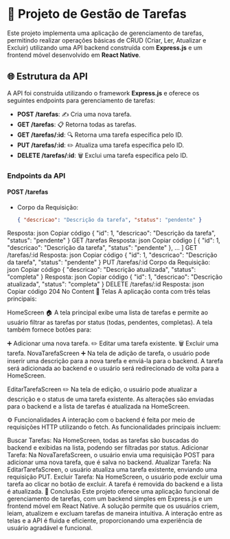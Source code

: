 # 🚀 Projeto de Gestão de Tarefas

Este projeto implementa uma aplicação de gerenciamento de tarefas, permitindo realizar operações básicas de CRUD (Criar, Ler, Atualizar e Excluir) utilizando uma API backend construída com **Express.js** e um frontend móvel desenvolvido em **React Native**.

## 🌐 Estrutura da API

A API foi construída utilizando o framework **Express.js** e oferece os seguintes endpoints para gerenciamento de tarefas:

- **POST /tarefas**: ✍️ Cria uma nova tarefa.
- **GET /tarefas**: 📋 Retorna todas as tarefas.
- **GET /tarefas/:id**: 🔍 Retorna uma tarefa específica pelo ID.
- **PUT /tarefas/:id**: ✏️ Atualiza uma tarefa específica pelo ID.
- **DELETE /tarefas/:id**: 🗑️ Exclui uma tarefa específica pelo ID.

### Endpoints da API

#### **POST /tarefas**
- Corpo da Requisição:
  ```json
  { "descricao": "Descrição da tarefa", "status": "pendente" }
Resposta:
json
Copiar código
{ "id": 1, "descricao": "Descrição da tarefa", "status": "pendente" }
GET /tarefas
Resposta:
json
Copiar código
[ { "id": 1, "descricao": "Descrição da tarefa", "status": "pendente" }, ... ]
GET /tarefas/:id
Resposta:
json
Copiar código
{ "id": 1, "descricao": "Descrição da tarefa", "status": "pendente" }
PUT /tarefas/:id
Corpo da Requisição:
json
Copiar código
{ "descricao": "Descrição atualizada", "status": "completa" }
Resposta:
json
Copiar código
{ "id": 1, "descricao": "Descrição atualizada", "status": "completa" }
DELETE /tarefas/:id
Resposta:
json
Copiar código
204 No Content
📱 Telas
A aplicação conta com três telas principais:

HomeScreen 🏠
A tela principal exibe uma lista de tarefas e permite ao usuário filtrar as tarefas por status (todas, pendentes, completas). A tela também fornece botões para:

➕ Adicionar uma nova tarefa.
✏️ Editar uma tarefa existente.
🗑️ Excluir uma tarefa.
NovaTarefaScreen ➕
Na tela de adição de tarefa, o usuário pode inserir uma descrição para a nova tarefa e enviá-la para o backend. A tarefa será adicionada ao backend e o usuário será redirecionado de volta para a HomeScreen.

EditarTarefaScreen ✏️
Na tela de edição, o usuário pode atualizar a descrição e o status de uma tarefa existente. As alterações são enviadas para o backend e a lista de tarefas é atualizada na HomeScreen.

⚙️ Funcionalidades
A interação com o backend é feita por meio de requisições HTTP utilizando o fetch. As funcionalidades principais incluem:

Buscar Tarefas: Na HomeScreen, todas as tarefas são buscadas do backend e exibidas na lista, podendo ser filtradas por status.
Adicionar Tarefa: Na NovaTarefaScreen, o usuário envia uma requisição POST para adicionar uma nova tarefa, que é salva no backend.
Atualizar Tarefa: Na EditarTarefaScreen, o usuário atualiza uma tarefa existente, enviando uma requisição PUT.
Excluir Tarefa: Na HomeScreen, o usuário pode excluir uma tarefa ao clicar no botão de excluir. A tarefa é removida do backend e a lista é atualizada.
🏁 Conclusão
Este projeto oferece uma aplicação funcional de gerenciamento de tarefas, com um backend simples em Express.js e um frontend móvel em React Native. A solução permite que os usuários criem, leiam, atualizem e excluam tarefas de maneira intuitiva. A interação entre as telas e a API é fluida e eficiente, proporcionando uma experiência de usuário agradável e funcional.
